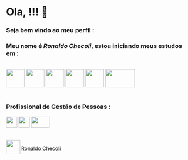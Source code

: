 Ola,  !!! 👊
===
### Seja bem vindo ao meu perfil :

### **Meu nome é _Ronaldo Checoli_, estou iniciando meus estudos em :**

<br>
<a href="url"><img src="https://upload.wikimedia.org/wikipedia/commons/thumb/6/61/HTML5_logo_and_wordmark.svg/200px-HTML5_logo_and_wordmark.svg.png" align="rigth" height="50" width="50" ></a>
<a href="url"><img src="https://upload.wikimedia.org/wikipedia/commons/thumb/d/d5/CSS3_logo_and_wordmark.svg/363px-CSS3_logo_and_wordmark.svg.png" align="rigth" height="50" width="50" ></a>
<a href="url"><img src="https://upload.wikimedia.org/wikipedia/commons/thumb/9/99/Unofficial_JavaScript_logo_2.svg/260px-Unofficial_JavaScript_logo_2.svg.png" align="rigth" height="50" width="50" ></a>
<a href="url"><img src="https://www.domosolucoes.com.br/wp-content/uploads/2020/09/power-bi.jpg" align="rigth" height="50" width="50" ></a>
<a href="url"><img src="https://upload.wikimedia.org/wikipedia/commons/thumb/c/c3/Python-logo-notext.svg/110px-Python-logo-notext.svg.png" align="rigth" height="50" width="50" ></a>
<a href="url"><img src="https://upload.wikimedia.org/wikipedia/commons/thumb/d/d4/Kotlin_logo.svg/1920px-Kotlin_logo.svg.png" align="rigth" height="50" width="80" ></a>
<br><br>

### Profissional de Gestão de Pessoas :

<a href="url"><img src="https://encrypted-tbn0.gstatic.com/images?q=tbn:ANd9GcSjygkEF9_SAAueyBCrhH8D6DTysVX8ErJ5Og&usqp=CAU" align="rigth" height="30" width="30" ></a>
<a href="url"><img src="https://blogdaqualidade.com.br/wp-content/uploads/2012/06/5s.jpg" align="rigth" height="30" width="30" ></a>
<a href="url"><img src="https://sites.google.com/site/emarketingtextos/_/rsrc/1495579569343/t-p-m---manutencao-produtividade-total/AAEAAQAAAAAAAAjUAAAAJGQ2OTI2MTYxLTQ0MjktNGRiMy1hOTdiLTY5NWMzMjY1Zjg2YQ.png?height=202&width=400" align="rigth" height="30" width="50" ></a>

<br>
<a href="url"><img src="https://img.olhardigital.com.br/wp-content/uploads/2021/02/kisspng-linkedin-computer-icons-logo-social-networking-ser-facebook-5ab6ebfe829553.8964224815219374065349.png" align="left" height="38" width="38" ></a> 

[Ronaldo Checoli](https://www.linkedin.com/in/ronaldochecoli-gestor/)


 
 

